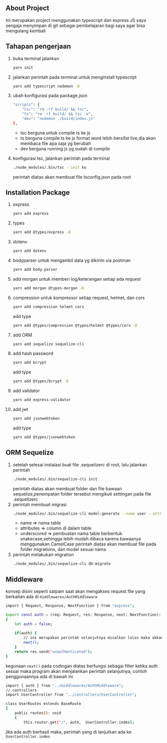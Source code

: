 ## About Project
Ini merupakan project menggunakan typescript dan express JS saya sengaja menyimpan di git sebagai pembelajaran bagi saya agar bisa mengulang kembali

## Tahapan pengerjaan
1. buka terminal jalankan
    ```sh
    yarn init
    ```
2. jalankan perintah pada terminal untuk menginstall typescript
    ```sh 
    yarn add typescript nodemon -D 
    ```
3. ubah konfigurasi pada package.json
    ```sh
    "scripts": {
        "tsc": "rm -rf build/ && tsc",
        "ts": "rm -rf build/ && tsc -w",
        "dev": "nodemon ./build/index.js"
    },
    ```
    - tsc berguna untuk compile ts ke js
    - ts berguna compile ts ke js format word lebih bersifat live,dia akan membaca file apa saja yg berubah
    - dev berguna running js yg sudah di compile

4. konfigurasi tsc, jalankan perintah pada terminal
    ```sh
    ./node_modules/.bin/tsc --init ko
    ```
    perintah diatas akan membuat file tsconfig.json pada root

## Installation Package
1.  express
    ```sh
    yarn add express
    ```
2. types
    ```sh
    yarn add @types/express -D
    ```
3. dotenv
    ```sh
    yarn add dotenv
    ```
4. bodyparser untuk mengambil data yg dikirim via postman
    ```sh
    yarn add body-parser    
    ```
5. add morgan untuk memberi log/keterangan setiap ada request
    ```sh
    yarn add morgan @types-morgan -D
    ```
6. compression untuk kompressor setiap request, helmet, dan cors
    ```sh
    yarn add compression helmet cors
    ```
    add type
    ```sh
    yarn add @types/compression @types/helmet @types/cors -D
    ```
7. add ORM 
    ```sh
    yarn add sequelize sequelize-cli
    ```
8. add hash password
    ```sh
    yarn add bcrypt
    ```
    add type
    ```sh
    yarn add @types/bcrypt -D
    ```
9. add validator
    ```sh
    yarn add express-validator
    ```
10. add jwt
    ```sh
    yarn add jsonwebtoken
    ```
    add type
    ```sh
    yarn add @types/jsonwebtoken
    ```


## ORM Sequelize
1. setelah selesai instalasi buat file .sequelizerc di root, lalu jalankan perintah
    ```sh
    ./node_modules/.bin/sequelize-cli init
    ```
    perintah diatas akan membuat folder dan file bawaan sequelize,penempatan folder tersebut mengikuti settingan pada file .sequelizerc
2. perintah membuat migrasi 
    ```sh
    ./node_modules/.bin/sequelize-cli model:generate --name user --attributes username:string,password:string --underscored
    ```
    - name => nama table
    - attributes => column di dalam table
    - underscored => pembuatan nama table berbentuk snakecase,sehingga lebih mudah dibaca karena bawaanya menggunakan CamelCase
    perintah diatas akan membuat file pada folder migrations, dan model sesuai nama
3. perintah melakukan migration
    ```sh
    ./node_modules/.bin/sequelize-cli db:migrate
    ```

## Middleware
konsep disini seperti satpam saat akan mengakses request file yang berkaitan ada di ``` middlewares/AuthMiddleware ```

```sh
import { Request, Response, NextFunction } from "express";

export const auth = (req: Request, res: Response, next: NextFunction): any => 
{
    let auth = false;
    
    if(auth) {
        // ini merupakan perintah selanjutnya misalkan lolos maka akkan menjalankan function selanjutnya
        next();
    }
    return res.send("unauthenticated");
}
```
kegunaan ``` next() ``` pada codingan diatas berfungsi sebagai filter ketika auth sesuai maka program akan menjalankan perintah selanjutnya, contoh penggunaannya ada di bawah ini

```sh
import { auth } from "../middlewares/AuthMiddleware";
// controllers
import UserController from "../controllers/UserController";

class UserRoutes extends BaseRoute 
{
    public routes(): void 
    {
        this.router.get("/", auth,  UserController.index);
```
jika ada auth berhasil maka, perintah yang di lanjutkan ada ke ``` UserController.index ```
